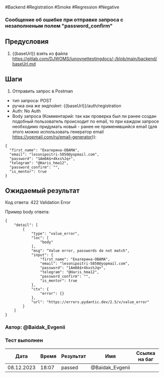 #Backend #Registration #Smoke #Regression #Negative

### Сообщение об ошибке при отправке запроса с незаполненым полем "password_confirm"

## Предусловия

1. {{baseUrl}} взять из файла https://gitlab.com/DJWOMS/junovnettestingdocs/-/blob/main/backend/baseUrl.md

## Шаги

1. Отправить запрос в Postman
- тип запроса: POST
- ручка она же эндпойнт: {{baseUrl}}/auth/registration
- Auth: No Auth
- Body запроса (Комментарий: так как проверка был ли ранее создан подобный пользователь происходит по email, то при каждом запросе необходимо придумать новый - ранее не применявшийся email (для этого можно использовать генератор email https://yopmail.com/ru/email-generator)): 
```
{
  "first_name": "Екатерина-OBAMA",
  "email": "lesonipoitri-5850@yopmail.com",
  "password": "1Am0A$+4kxs%Jq+",
  "telegram": "@Haris_hma12",
  "password_confirm": "",
  "is_mentor": true
}
```

## Ожидаемый результат

Код ответа: 422 Validation Error

Пример body ответа:
```
{
    "detail": [
        {
            "type": "value_error",
            "loc": [
                "body"
            ],
            "msg": "Value error, passwords do not match",
            "input": {
                "first_name": "Екатерина-OBAMA",
                "email": "lesonipoitri-5850@yopmail.com",
                "password": "1Am0A$+4kxs%Jq+",
                "telegram": "@Haris_hma12",
                "password_confirm": "",
                "is_mentor": true
            },
            "ctx": {
                "error": {}
            },
            "url": "https://errors.pydantic.dev/2.5/v/value_error"
        }
    ]
}
```

### Автор: @Baidak_Evgenii

### Тест выполнен
|     Дата    | Время | Результат   |   Имя  | Cсылка на баг  |
|     ---     |  ---  |    ---      |   ---  |      ---       |
|  08.12.2023 | 18:07 |  passed   | @Baidak_Evgenii |         |
